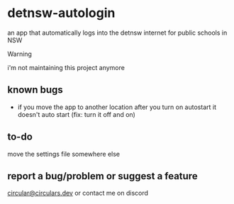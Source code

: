 # detnsw-autologin
an app that automatically logs into the detnsw internet for public schools in NSW
> [!WARNING]
> i'm not maintaining this project anymore
## known bugs
 - if you move the app to another location after you turn on autostart it doesn't auto start (fix: turn it off and on)
## to-do
move the settings file somewhere else
## report a bug/problem or suggest a feature
circular@circulars.dev or contact me on discord
